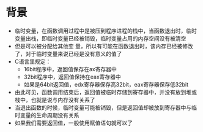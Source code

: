 # 背景

- 临时变量，在函数调用过程中是被压到程序进程的栈中，当函数退出时，临时变量出栈，即临时变量已经被销毁，临时变量占用的内存空间没有被清空
- 但是可以被分配给其他变 量，所以有可能在函数退出时，该内存已经被修改了，对于临时变量来说已经是没有意义的值了
- C语言里规定：
  - 16bit程序中，返回值保存在ax寄存器中
  - 32bit程序中，返回值保持在eax寄存器中
  - 如果是64bit返回值，edx寄存器保存高32bit，eax寄存器保存低32bit
- 由此可见，函数调用结束后，返回值被临时存储到寄存器中，并没有放到堆或栈中，也就是说与内存没有关系了
- 当退出函数的时候，临时变量可能被销毁，但是返回值却被放到寄存器中与临时变量的生命周期没有关系
- 如果我们需要返回值，一般使用赋值语句就可以了